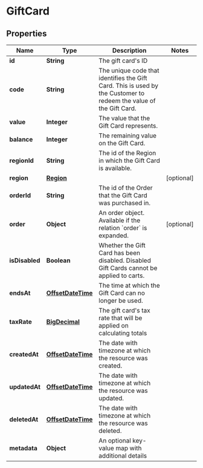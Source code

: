 # GiftCard

## Properties
Name | Type | Description | Notes
------------ | ------------- | ------------- | -------------
**id** | **String** | The gift card&#x27;s ID | 
**code** | **String** | The unique code that identifies the Gift Card. This is used by the Customer to redeem the value of the Gift Card. | 
**value** | **Integer** | The value that the Gift Card represents. | 
**balance** | **Integer** | The remaining value on the Gift Card. | 
**regionId** | **String** | The id of the Region in which the Gift Card is available. | 
**region** | [**Region**](Region.md) |  |  [optional]
**orderId** | **String** | The id of the Order that the Gift Card was purchased in. | 
**order** | **Object** | An order object. Available if the relation &#x60;order&#x60; is expanded. |  [optional]
**isDisabled** | **Boolean** | Whether the Gift Card has been disabled. Disabled Gift Cards cannot be applied to carts. | 
**endsAt** | [**OffsetDateTime**](OffsetDateTime.md) | The time at which the Gift Card can no longer be used. | 
**taxRate** | [**BigDecimal**](BigDecimal.md) | The gift card&#x27;s tax rate that will be applied on calculating totals | 
**createdAt** | [**OffsetDateTime**](OffsetDateTime.md) | The date with timezone at which the resource was created. | 
**updatedAt** | [**OffsetDateTime**](OffsetDateTime.md) | The date with timezone at which the resource was updated. | 
**deletedAt** | [**OffsetDateTime**](OffsetDateTime.md) | The date with timezone at which the resource was deleted. | 
**metadata** | **Object** | An optional key-value map with additional details | 
